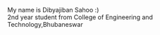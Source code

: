 My name is Dibyajiban Sahoo  :)<br>
2nd year student from College of Engineering and Technology,Bhubaneswar
